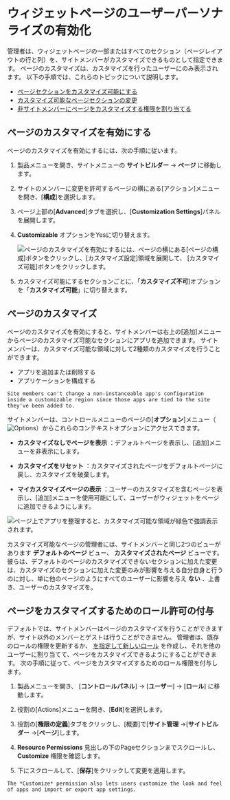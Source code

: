 # ウィジェットページのユーザーパーソナライズの有効化

管理者は、ウィジェットページの一部またはすべてのセクション（ページレイアウトの行と列）を、サイトメンバーがカスタマイズできるものとして指定できます。 ページのカスタマイズは、カスタマイズを行ったユーザーにのみ表示されます。 以下の手順では、これらのトピックについて説明します。

  - [ページセクションをカスタマイズ可能にする](#enabling-page-customizations)
  - [カスタマイズ可能なページセクションの変更](#customizing-pages)
  - [非サイトメンバーにページをカスタマイズする権限を割り当てる](#granting-roles-permission-to-customize-pages)

## ページのカスタマイズを有効にする

ページのカスタマイズを有効にするには、次の手順に従います。

1.  製品メニューを開き、サイトメニューの **サイトビルダー** → **ページ** に移動します。

2.  サイトのメンバーに変更を許可するページの横にある[アクション]メニューを開き、[**構成**]を選択します。

3.  ページ上部の[**Advanced**]タブを選択し、[**Customization Settings**]パネルを展開します。

4. **Customizable** オプションをYesに切り替えます。

    ![ページのカスタマイズを有効にするには、ページの横にある[ページの構成]ボタンをクリックし、[カスタマイズ設定]領域を展開して、 [カスタマイズ可能]ボタンをクリックします。](./personalizing-pages/images/01.png)

5.  カスタマイズ可能にするセクションごとに、「**カスタマイズ不可**]オプションを「**カスタマイズ可能**」に切り替えます。

## ページのカスタマイズ

ページのカスタマイズを有効にすると、サイトメンバーは右上の[追加]メニューからページのカスタマイズ可能なセクションにアプリを追加できます。 サイトメンバーは、カスタマイズ可能な領域に対して2種類のカスタマイズを行うことができます。

  - アプリを追加または削除する
  - アプリケーションを構成する

<!-- end list -->

```{note}
Site members can't change a non-instanceable app's configuration inside a customizable region since those apps are tied to the site they've been added to.
```

サイトメンバーは、コントロールメニューのページの[**オプション**]メニュー（![Options](../../../images/icon-options.png)）からこれらのコンテキストオプションにアクセスできます。

  - **カスタマイズなしでページを表示** ：デフォルトページを表示し、[追加]メニューを非表示にします。

  - **カスタマイズをリセット** ：カスタマイズされたページをデフォルトページに戻し、カスタマイズを破棄します。

  - **マイカスタマイズページの表示** ：ユーザーのカスタマイズを含むページを表示し、[追加]メニューを使用可能にして、ユーザーがウィジェットをページに追加できるようにします。

![ページ上でアプリを整理すると、カスタマイズ可能な領域が緑色で強調表示されます。](./personalizing-pages/images/02.png)

カスタマイズ可能なページの管理者には、サイトメンバーと同じ2つのビューがあります **デフォルトのページ** ビュー、 **カスタマイズされたページ** ビューです。 彼らは、デフォルトのページのカスタマイズできないセクションに加えた変更は、カスタマイズのセクションに加えた変更のみが影響を与える自分自身と行うのに対し、単に他のページのようにすべてのユーザーに影響を与え **ない** 、上書き、ユーザーのカスタマイズを。

## ページをカスタマイズするためのロール許可の付与

デフォルトでは、サイトメンバーはページのカスタマイズを行うことができますが、サイト以外のメンバーとゲストは行うことができません。 管理者は、既存のロールの権限を更新するか、 [を指定して新しいロール](../../../users-and-permissions/roles-and-permissions/creating-and-managing-roles.md) を作成し、それを他のユーザーに割り当てて、ページをカスタマイズできるようにすることができます。 次の手順に従って、ページをカスタマイズするためのロール権限を付与します。

1.  製品メニューを開き、 [**コントロールパネル**] → [**ユーザー**] → [**ロール**] に移動します。

2.  役割の[Actions]メニューを開き、[**Edit**]を選択します。

3.  役割の[**権限の定義**]タブをクリックし、[概要]で[**サイト管理** →[**サイトビルダー** →[**ページ**]します。

4. **Resource Permissions** 見出しの下のPageセクションまでスクロールし、 **Customize** 権限を確認します。

5.  下にスクロールして、[**保存**]をクリックして変更を適用します。

<!-- end list -->

```{note}
The *Customize* permission also lets users customize the look and feel of apps and import or export app settings.
```
